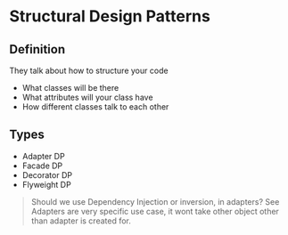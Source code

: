 # Structural Design Patterns


## Definition

They talk about how to structure your code
- What classes will be there
- What attributes will your class have
- How different classes talk to each other



## Types
- Adapter DP
- Facade DP
- Decorator DP
- Flyweight DP



> Should we use Dependency Injection or inversion, in adapters?
> See Adapters are very specific use case, it wont take other object other than adapter is created for.
